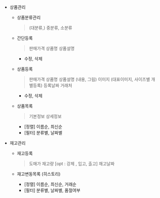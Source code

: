 - 상품관리
  - 상품분류관리
    > (대분류,) 중분류, 소분류
    
  - 간단등록
    > 판매가격
    > 상품명
    > 상품설명
    + 수정, 삭제

  - 상품등록
    > 판매가격
    > 상품명
    > 상품설명 (내용, 그림)
    > 이미지 (대표이미지, 사이즈별 개별등록)
    > 등록날짜
    > 거래처
    + 수정, 삭제
      
  - 상품목록
    > 기본정보
    > 상세정보
    + [정렬] 이름순, 최신순 
    + [필터] 분류별, 날짜별
  
- 재고관리
  - 재고등록
    > 도매가
    > 재고량 [opt : 강제 , 입고, 출고]
    > 재고날짜
    
  - 재고변동목록 (히스토리)
    + [정렬] 이름순, 최신순, 거래순
    + [필터] 분류별, 날짜별, 품절여부
